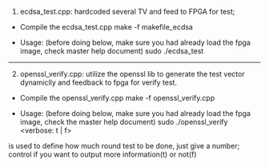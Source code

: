 1. ecdsa_test.cpp: hardcoded several TV and feed to FPGA for test;

- Compile the ecdsa_test.cpp
make -f makefile_ecdsa

- Usage: (before doing below, make sure you had already load the fpga image, check master help document)
sudo ./ecdsa_test

-----------------------------

2. openssl_verify.cpp: utilize the openssl lib to generate the test vector dynamiclly and feedback to fpga for verify test.

- Compile the openssl_verify.cpp
make -f openssl_verify.cpp

- Usage: (before doing below, make sure you had already load the fpga image, check the master help document)
sudo ./openssl_verify <iteration num> <verbose: t | f>

<iteration num> is used to define how much round test to be done, just give a number;
<verbose> control if you want to output more information(t) or not(f) 
